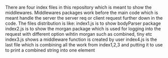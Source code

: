 There are four index files in this repository which is meant to show the middlewares. Middlewares packages work before the main code which is meant 
handle the server the server req or client request further down in the code. The files distribution  is like:
index1.js is to show bodyParser package
index2.js is to show the morgan package which is used for logging into the request with different option wihtin morgan such as combined, tiny etc
index3.js shows a middleware function is created by user
index4.js is the last file which is combining all the work from index1,2,3 and putting it to use to print a combined string into one element
